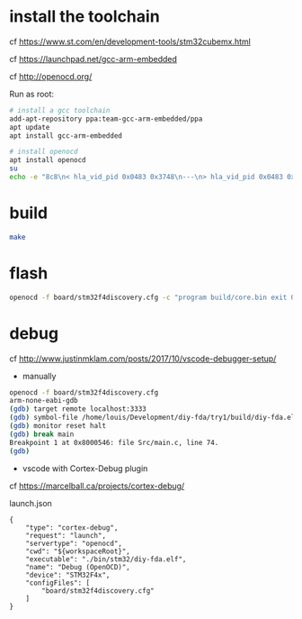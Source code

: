 # install the toolchain

cf https://www.st.com/en/development-tools/stm32cubemx.html

cf https://launchpad.net/gcc-arm-embedded

cf http://openocd.org/

Run as root:

```bash
# install a gcc toolchain
add-apt-repository ppa:team-gcc-arm-embedded/ppa
apt update
apt install gcc-arm-embedded

# install openocd
apt install openocd
su
echo -e "8c8\n< hla_vid_pid 0x0483 0x3748\n---\n> hla_vid_pid 0x0483 0x374B\n" | patch -p1 /usr/share/openocd/scripts/interface/stlink-v2.cfg
```

# build
```bash
make
```

# flash
```bash
openocd -f board/stm32f4discovery.cfg -c "program build/core.bin exit 0x08000000"
```

# debug

cf http://www.justinmklam.com/posts/2017/10/vscode-debugger-setup/

* manually

```bash
openocd -f board/stm32f4discovery.cfg
arm-none-eabi-gdb
(gdb) target remote localhost:3333
(gdb) symbol-file /home/louis/Development/diy-fda/try1/build/diy-fda.elf
(gdb) monitor reset halt
(gdb) break main
Breakpoint 1 at 0x8000546: file Src/main.c, line 74.
(gdb) 
```

* vscode with Cortex-Debug plugin
 
cf https://marcelball.ca/projects/cortex-debug/

launch.json
```
{
    "type": "cortex-debug",
    "request": "launch",
    "servertype": "openocd",
    "cwd": "${workspaceRoot}",
    "executable": "./bin/stm32/diy-fda.elf",
    "name": "Debug (OpenOCD)",
    "device": "STM32F4x",
    "configFiles": [
        "board/stm32f4discovery.cfg"
    ]
}
```
